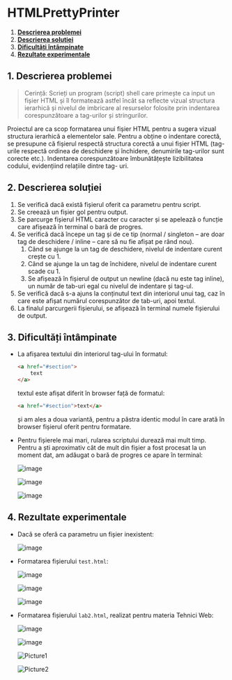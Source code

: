 # HTMLPrettyPrinter

1. **[Descrierea problemei](#1-descrierea-problemei)**
2. **[Descrierea soluției](#2-descrierea-soluției)**
3. **[Dificultăți întâmpinate](#3-dificultăți-întâmpinate)**
4. **[Rezultate experimentale](#4-rezultate-experimentale)**

## 1. Descrierea problemei

> Cerință: Scrieți un program (script) shell care primește ca input un fișier HTML și îl
formatează astfel încât sa reflecte vizual structura ierarhică și nivelul de imbricare
al resurselor folosite prin indentarea corespunzătoare a tag-urilor și stringurilor.

Proiectul are ca scop formatarea unui fișier HTML pentru a sugera vizual structura
ierarhică a elementelor sale. Pentru a obține o indentare corectă, se presupune că
fișierul respectă structura corectă a unui fișier HTML (tag-urile respectă ordinea de
deschidere și închidere, denumirile tag-urilor sunt corecte etc.). Indentarea
corespunzătoare îmbunătățește lizibilitatea codului, evidențiind relațiile dintre tag-
uri.

## 2. Descrierea soluției

1. Se verifică dacă există fișierul oferit ca parametru pentru script.
2. Se creează un fișier gol pentru output.
3. Se parcurge fișierul HTML caracter cu caracter și se apelează o funcție care afișează în terminal o bară de progres.
4. Se verifică dacă începe un tag și de ce tip (normal / singleton – are doar tag de deschidere / inline – care să nu fie afișat pe rând nou).
   1. Când se ajunge la un tag de deschidere, nivelul de indentare curent crește cu 1.
   2. Când se ajunge la un tag de închidere, nivelul de indentare curent scade cu 1.
   3. Se afișează în fișierul de output un newline (dacă nu este tag inline), un număr de tab-uri egal cu nivelul de indentare și tag-ul.
5. Se verifică dacă s-a ajuns la conținutul text din interiorul unui tag, caz în care este afișat numărul corespunzător de tab-uri, apoi textul.
6. La finalul parcurgerii fișierului, se afișează în terminal numele fișierului de output.

## 3. Dificultăți întâmpinate

- La afișarea textului din interiorul tag-ului <a> în formatul:
  
	```html
	<a href="#section">
		text
	</a>
	```

	textul este afișat diferit în browser față de formatul:

	```html
	<a href="#section">text</a>
 	```

	și am ales a doua variantă, pentru a păstra identic modul în care arată în browser
	fișierul oferit pentru formatare.

- Pentru fișierele mai mari, rularea scriptului durează mai mult timp. Pentru a ști
aproximativ cât de mult din fișier a fost procesat la un moment dat, am adăugat o bară
de progres ce apare în terminal:

	![image](https://github.com/user-attachments/assets/01507dc9-e772-4642-884e-c99fdc21b051)

	![image](https://github.com/user-attachments/assets/c9835b94-1971-4f20-8e13-034c10aa1356)

	![image](https://github.com/user-attachments/assets/8ef4b71a-791c-47e6-85f9-c22691b2ee74)


## 4. Rezultate experimentale

- Dacă se oferă ca parametru un fișier inexistent:

	![image](https://github.com/user-attachments/assets/1dd27077-0a1a-4be2-9de9-4d906c6dd919)

- Formatarea fișierului `test.html`:

	![image](https://github.com/user-attachments/assets/e2a9db4d-ac5b-45f1-a18e-c8a859a1acd8)

	![image](https://github.com/user-attachments/assets/9e61c069-7bec-4741-a7be-44853bc29040)

	![image](https://github.com/user-attachments/assets/7cdaa506-dc86-4adf-af4f-e4dd1e004825)

- Formatarea fișierului `lab2.html`, realizat pentru materia Tehnici Web:

	![image](https://github.com/user-attachments/assets/410963bd-35e6-4398-92b3-56a92a20649b)

	![image](https://github.com/user-attachments/assets/c0e4bc25-abb6-4e50-95d8-302074c4000d)

	![Picture1](https://github.com/user-attachments/assets/2260980f-6e63-4ba6-8065-eb4f95b8c4a4)

	![Picture2](https://github.com/user-attachments/assets/84d3a6d9-fb6e-4bd6-b3d0-11d1aecf98e8)
